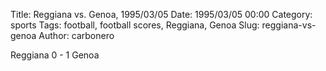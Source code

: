 Title: Reggiana vs. Genoa, 1995/03/05
Date: 1995/03/05 00:00
Category: sports
Tags: football, football scores, Reggiana, Genoa
Slug: reggiana-vs-genoa
Author: carbonero


Reggiana 0 - 1 Genoa

